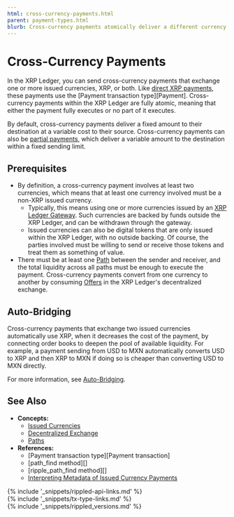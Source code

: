 ```yaml
---
html: cross-currency-payments.html
parent: payment-types.html
blurb: Cross-currency payments atomically deliver a different currency than they send by converting through paths and order books.
---
```

# Cross-Currency Payments

In the XRP Ledger, you can send cross-currency payments that exchange one or more issued currencies, XRP, or both. Like [direct XRP payments](use-simple-xrp-payments.html), these payments use the [Payment transaction type][Payment]. Cross-currency payments within the XRP Ledger are fully atomic, meaning that either the payment fully executes or no part of it executes.

By default, cross-currency payments deliver a fixed amount to their destination at a variable cost to their source. Cross-currency payments can also be [partial payments](partial-payments.html), which deliver a variable amount to the destination within a fixed sending limit.


## Prerequisites

- By definition, a cross-currency payment involves at least two currencies, which means that at least one currency involved must be a non-XRP issued currency.
    - Typically, this means using one or more currencies issued by an [XRP Ledger Gateway](become-an-xrp-ledger-gateway.html). Such currencies are backed by funds outside the XRP Ledger, and can be withdrawn through the gateway.
    - Issued currencies can also be digital tokens that are only issued within the XRP Ledger, with no outside backing. Of course, the parties involved must be willing to send or receive those tokens and treat them as something of value.
- There must be at least one [Path](paths.html) between the sender and receiver, and the total liquidity across all paths must be enough to execute the payment. Cross-currency payments convert from one currency to another by consuming [Offers](offers.html) in the XRP Ledger's decentralized exchange.


## Auto-Bridging

Cross-currency payments that exchange two issued currencies automatically use XRP, when it decreases the cost of the payment, by connecting order books to deepen the pool of available liquidity. For example, a payment sending from USD to MXN automatically converts USD to XRP and then XRP to MXN if doing so is cheaper than converting USD to MXN directly.

For more information, see [Auto-Bridging](autobridging.html).

## See Also

- **Concepts:**
    - [Issued Currencies](issued-currencies.html)
    - [Decentralized Exchange](decentralized-exchange.html)
    - [Paths](paths.html)
- **References:**
    - [Payment transaction type][Payment transaction]
    - [path_find method][]
    - [ripple_path_find method][]
    - [Interpreting Metadata of Issued Currency Payments](look-up-transaction-results.html#issued-currency-payments)

<!--{# common link defs #}-->
{% include '_snippets/rippled-api-links.md' %}			
{% include '_snippets/tx-type-links.md' %}			
{% include '_snippets/rippled_versions.md' %}

